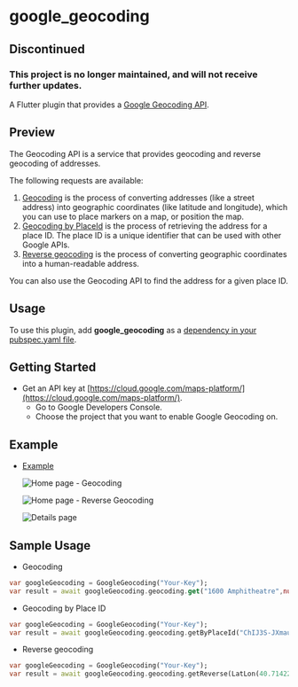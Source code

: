 # google_geocoding

## Discontinued

### This project is no longer maintained, and will not receive further updates.


A Flutter plugin that provides a [Google Geocoding API](https://developers.google.com/maps/documentation/geocoding/start).

## Preview

The Geocoding API is a service that provides geocoding and reverse geocoding of addresses.

The following requests are available:

1. [Geocoding](https://developers.google.com/maps/documentation/geocoding/start?hl=en_GB#geocoding-request-and-response-latitudelongitude-lookup) is the process of converting addresses (like a street address) into geographic coordinates (like latitude and longitude), which you can use to place markers on a map, or position the map.
2. [Geocoding by PlaceId](https://developers.google.com/maps/documentation/geocoding/overview#place-id) is the process of retrieving the address for a place ID.  The place ID is a unique identifier that can be used with other Google APIs.
3. [Reverse geocoding](https://developers.google.com/maps/documentation/geocoding/start?hl=en_GB#reverse) is the process of converting geographic coordinates into a human-readable address.

You can also use the Geocoding API to find the address for a given place ID.

## Usage

To use this plugin, add **google_geocoding** as a [dependency in your pubspec.yaml file](https://flutter.dev/docs/development/packages-and-plugins/using-packages).

## Getting Started

- Get an API key at [https://cloud.google.com/maps-platform/](https://cloud.google.com/maps-platform/).
  - Go to Google Developers Console.
  - Choose the project that you want to enable Google Geocoding on.

## Example

- [Example](https://github.com/bazrafkan/google_geocoding/blob/master/example)

  ![Home page - Geocoding](example/images/home_geocoding.png)

  ![Home page - Reverse Geocoding](example/images/home_reverse_geocoding.png)

  ![Details page](example/images/details_page.png)

## Sample Usage

- Geocoding

```dart
var googleGeocoding = GoogleGeocoding("Your-Key");
var result = await googleGeocoding.geocoding.get("1600 Amphitheatre",null);
```

- Geocoding by Place ID

```dart
var googleGeocoding = GoogleGeocoding("Your-Key");
var result = await googleGeocoding.geocoding.getByPlaceId("ChIJ3S-JXmauEmsRUcIaWtf4MzE");
```

- Reverse geocoding

```dart
var googleGeocoding = GoogleGeocoding("Your-Key");
var result = await googleGeocoding.geocoding.getReverse(LatLon(40.714224,-73.961452));
```
